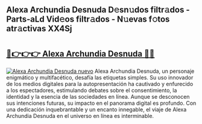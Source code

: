 ## Alexa Archundia Desnuda D𝚎sn𝚞dos filtr𝚊dos - Parts-aLd Vid𝚎os filtr𝚊dos - N𝚞evas f𝚘tos atr𝚊ctivas XX4Sj

# <h2><a href="http://mb8d6le.tromn.icu/?c=Alexa+Archundia+Desnuda">🔗👉👉👉 Alexa Archundia Desnuda 🔗🔗</a></h2>

[![Alexa Archundia Desnuda nuevo](https://i.imgur.com/pEAQMta.gif)](http://mb8d6le.tromn.icu/?c=Alexa+Archundia+Desnuda)
Alexa Archundia Desnuda, un personaje enigmático y multifacético, desafía las etiquetas simples. Su uso innovador de los medios digitales para la autopresentación ha cautivado y enfurecido a los espectadores, estimulando debates sobre el consentimiento, la identidad y la esencia de las sociedades en línea. Aunque se desconocen sus intenciones futuras, su impacto en el panorama digital es profundo. Con una dedicación inquebrantable y un encanto innegable, el viaje de Alexa Archundia Desnuda en el universo en línea es interminable.
